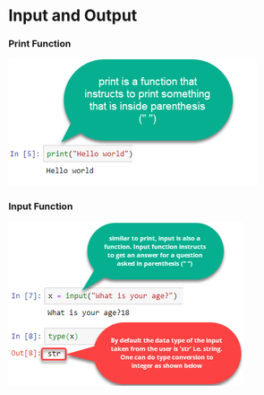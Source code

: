 # Input and Output

### Print Function

![](../.gitbook/assets/image%20%282%29%20%281%29.png)

### Input Function

![](../.gitbook/assets/image%20%283%29.png)

